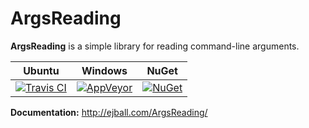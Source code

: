 # ArgsReading

**ArgsReading** is a simple library for reading command-line arguments.

Ubuntu | Windows | NuGet
--- | --- | ---
[![Travis CI](https://img.shields.io/travis/ejball/ArgsReading/master.svg)](https://travis-ci.org/ejball/ArgsReading) | [![AppVeyor](https://img.shields.io/appveyor/ci/ejball/argsreading/master.svg)](https://ci.appveyor.com/project/ejball/argsreading) | [![NuGet](https://img.shields.io/nuget/v/ArgsReading.svg)](https://www.nuget.org/packages/ArgsReading)

**Documentation:** http://ejball.com/ArgsReading/
